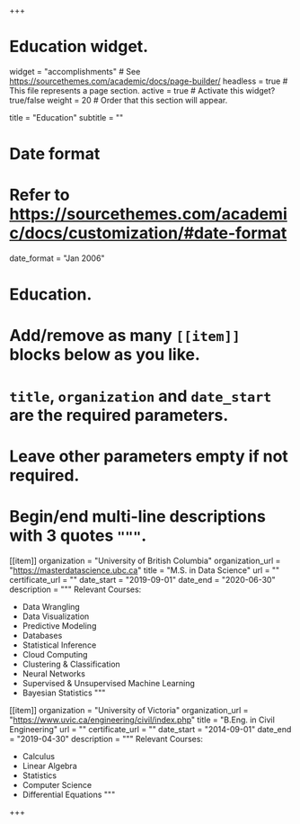 +++
# Education widget.
widget = "accomplishments"  # See https://sourcethemes.com/academic/docs/page-builder/
headless = true  # This file represents a page section.
active = true  # Activate this widget? true/false
weight = 20  # Order that this section will appear.

title = "Education"
subtitle = ""

# Date format
#   Refer to https://sourcethemes.com/academic/docs/customization/#date-format
date_format = "Jan 2006"

# Education.
#   Add/remove as many `[[item]]` blocks below as you like.
#   `title`, `organization` and `date_start` are the required parameters.
#   Leave other parameters empty if not required.
#   Begin/end multi-line descriptions with 3 quotes `"""`.

[[item]]
  organization = "University of British Columbia"
  organization_url = "https://masterdatascience.ubc.ca"
  title = "M.S. in Data Science"
  url = ""
  certificate_url = ""
  date_start = "2019-09-01"
  date_end = "2020-06-30"
  description = """
  Relevant Courses:
  * Data Wrangling
  * Data Visualization
  * Predictive Modeling
  * Databases
  * Statistical Inference
  * Cloud Computing
  * Clustering & Classification
  * Neural Networks
  * Supervised & Unsupervised Machine Learning
  * Bayesian Statistics
  """

[[item]]
  organization = "University of Victoria"
  organization_url = "https://www.uvic.ca/engineering/civil/index.php"
  title = "B.Eng. in Civil Engineering"
  url = ""
  certificate_url = ""
  date_start = "2014-09-01"
  date_end = "2019-04-30"
  description = """
  Relevant Courses:
  * Calculus
  * Linear Algebra
  * Statistics
  * Computer Science
  * Differential Equations
  """


+++
